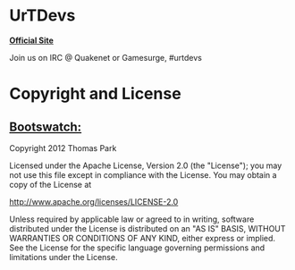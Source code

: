 UrTDevs
=======
__[Official Site](http://urtdevs.com)__


Join us on IRC @ Quakenet or Gamesurge, #urtdevs

Copyright and License
======
__[Bootswatch:](https://github.com/thomaspark/bootswatch)__
------
Copyright 2012 Thomas Park

Licensed under the Apache License, Version 2.0 (the "License"); you may not use this file except in compliance with the License. You may obtain a copy of the License at

http://www.apache.org/licenses/LICENSE-2.0

Unless required by applicable law or agreed to in writing, software distributed under the License is distributed on an "AS IS" BASIS, WITHOUT WARRANTIES OR CONDITIONS OF ANY KIND, either express or implied. See the License for the specific language governing permissions and limitations under the License.
